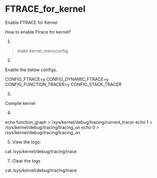 # FTRACE_for_kernel
Enable FTRACE for Kernel

 How to enable Ftrace for kernel?

 1)
 > make kernel_menuconfig

 2)
 Enable the below configs.

 CONFIG_FTRACE=y
 CONFIG_DYNAMIC_FTRACE=y
 CONFIG_FUNCTION_TRACER=y
 CONFIG_STACK_TRACER

 3)
 Compile kernel

 4)
   echo function_graph > /sys/kernel/debug/tracing/current_tracer
   echo 1 > /sys/kernel/debug/tracing/tracing_on
   echo 0 > /sys/kernel/debug/tracing/tracing_on

 5) View the logs:
    
 cat  /sys/kernel/debug/tracing/trace

 7) Clear the logs
    
 cat  /sys/kernel/debug/tracing/trace





